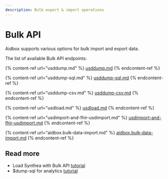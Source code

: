 ```yaml
---
description: Bulk export & import operations
---
```


# Bulk API

Aidbox supports various options for bulk import and export data.&#x20;

The list of available Bulk  API endpoints:

{% content-ref url="usddump.md" %}
[usddump.md](usddump.md)
{% endcontent-ref %}

{% content-ref url="usddump-sql.md" %}
[usddump-sql.md](usddump-sql.md)
{% endcontent-ref %}

{% content-ref url="usddump-csv.md" %}
[usddump-csv.md](usddump-csv.md)
{% endcontent-ref %}

{% content-ref url="usdload.md" %}
[usdload.md](usdload.md)
{% endcontent-ref %}

{% content-ref url="usdimport-and-fhir-usdimport.md" %}
[usdimport-and-fhir-usdimport.md](usdimport-and-fhir-usdimport.md)
{% endcontent-ref %}

{% content-ref url="aidbox.bulk-data-import.md" %}
[aidbox.bulk-data-import.md](aidbox.bulk-data-import.md)
{% endcontent-ref %}

## Read more

* Load Synthea with Bulk API [tutorial](synthea-by-bulk-api.md)
* $dump-sql for analytics [tutorial](usddump-sql-tutorial.md)
